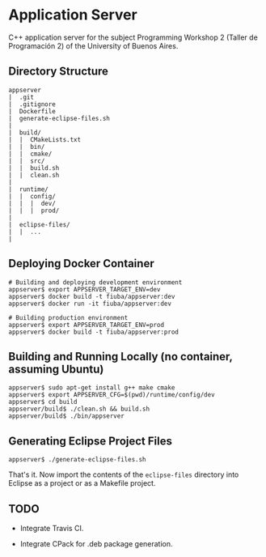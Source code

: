 # Application Server
C++ application server for the subject Programming Workshop 2 (Taller de Programación 2) of the University of Buenos Aires.

## Directory Structure
```
appserver
|  .git
|  .gitignore
|  Dockerfile
|  generate-eclipse-files.sh
|
|  build/
|  |  CMakeLists.txt
|  |  bin/
|  |  cmake/
|  |  src/
|  |  build.sh
|  |  clean.sh
|
|  runtime/
|  |  config/
|  |  |  dev/
|  |  |  prod/
|
|  eclipse-files/
|  |  ...
|
```

## Deploying Docker Container
```
# Building and deploying development environment
appserver$ export APPSERVER_TARGET_ENV=dev
appserver$ docker build -t fiuba/appserver:dev
appserver$ docker run -it fiuba/appserver:dev

# Building production environment
appserver$ export APPSERVER_TARGET_ENV=prod
appserver$ docker build -t fiuba/appserver:prod
```

## Building and Running Locally (no container, assuming Ubuntu)
```
appserver$ sudo apt-get install g++ make cmake
appserver$ export APPSERVER_CFG=$(pwd)/runtime/config/dev
appserver$ cd build
appserver/build$ ./clean.sh && build.sh
appserver/build$ ./bin/appserver
```

## Generating Eclipse Project Files
```
appserver$ ./generate-eclipse-files.sh
```
That's it. Now import the contents of the `eclipse-files` directory into Eclipse as a project or as a Makefile project.

## TODO

* Integrate Travis CI.

* Integrate CPack for .deb package generation.
